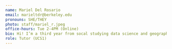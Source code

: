 ```yaml
---
name: Mariel Del Rosario
email: marieltdr@berkeley.edu
pronouns: SHE/THEY
photo: staff/mariel_r.jpeg
office-hours: Tue 2-4PM (Online)
bio: Hi! I’m a third year from socal studying data science and geography. I love maps, baking, pokemon, journaling, and basking in the sun! 
role: Tutor (UCS1)
---
```

